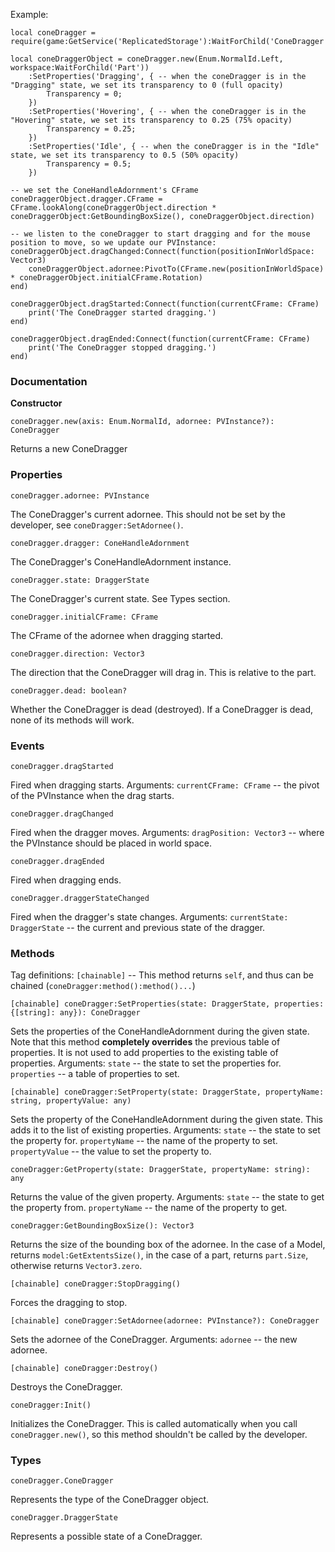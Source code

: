Example:

```luau
local coneDragger = require(game:GetService('ReplicatedStorage'):WaitForChild('ConeDragger'))

local coneDraggerObject = coneDragger.new(Enum.NormalId.Left, workspace:WaitForChild('Part'))
	:SetProperties('Dragging', { -- when the coneDragger is in the "Dragging" state, we set its transparency to 0 (full opacity)
		Transparency = 0;
	})
	:SetProperties('Hovering', { -- when the coneDragger is in the "Hovering" state, we set its transparency to 0.25 (75% opacity)
		Transparency = 0.25;
	})
	:SetProperties('Idle', { -- when the coneDragger is in the "Idle" state, we set its transparency to 0.5 (50% opacity)
		Transparency = 0.5;
	})

-- we set the ConeHandleAdornment's CFrame
coneDraggerObject.dragger.CFrame = CFrame.lookAlong(coneDraggerObject.direction * coneDraggerObject:GetBoundingBoxSize(), coneDraggerObject.direction)

-- we listen to the coneDragger to start dragging and for the mouse position to move, so we update our PVInstance:
coneDraggerObject.dragChanged:Connect(function(positionInWorldSpace: Vector3)
	coneDraggerObject.adornee:PivotTo(CFrame.new(positionInWorldSpace) * coneDraggerObject.initialCFrame.Rotation)
end)

coneDraggerObject.dragStarted:Connect(function(currentCFrame: CFrame)
	print('The ConeDragger started dragging.')
end)

coneDraggerObject.dragEnded:Connect(function(currentCFrame: CFrame)
	print('The ConeDragger stopped dragging.')
end)
```

### Documentation
**Constructor**
```
coneDragger.new(axis: Enum.NormalId, adornee: PVInstance?): ConeDragger
```
Returns a new ConeDragger

### Properties

```
coneDragger.adornee: PVInstance
```
The ConeDragger's current adornee. This should not be set by the developer, see `coneDragger:SetAdornee()`.

```
coneDragger.dragger: ConeHandleAdornment
```
The ConeDragger's ConeHandleAdornment instance.
```
coneDragger.state: DraggerState
```
The ConeDragger's current state. See Types section.

```
coneDragger.initialCFrame: CFrame
```
The CFrame of the adornee when dragging started.

```
coneDragger.direction: Vector3
```
The direction that the ConeDragger will drag in. This is relative to the part.

```
coneDragger.dead: boolean?
```
Whether the ConeDragger is dead (destroyed). If a ConeDragger is dead, none of its methods will work.





### Events

```
coneDragger.dragStarted
```
Fired when dragging starts.
Arguments: `currentCFrame: CFrame` -- the pivot of the PVInstance when the drag starts.

```
coneDragger.dragChanged
```
Fired when the dragger moves.
Arguments: `dragPosition: Vector3` -- where the PVInstance should be placed in world space.

```
coneDragger.dragEnded
```
Fired when dragging ends.

```
coneDragger.draggerStateChanged
```
Fired when the dragger's state changes.
Arguments: `currentState: DraggerState` -- the current and previous state of the dragger.





### Methods

Tag definitions:
`[chainable]` -- This method returns `self`, and thus can be chained (`coneDragger:method():method()...`)

```
[chainable] coneDragger:SetProperties(state: DraggerState, properties: {[string]: any}): ConeDragger
```
Sets the properties of the ConeHandleAdornment during the given state. Note that this method **completely overrides** the previous table of properties. It is not used to add properties to the existing table of properties.
Arguments:
`state` -- the state to set the properties for.
`properties` -- a table of properties to set.

```
[chainable] coneDragger:SetProperty(state: DraggerState, propertyName: string, propertyValue: any)
```
Sets the property of the ConeHandleAdornment during the given state. This adds it to the list of existing properties.
Arguments:
`state` -- the state to set the property for.
`propertyName` -- the name of the property to set.
`propertyValue` -- the value to set the property to.

```
coneDragger:GetProperty(state: DraggerState, propertyName: string): any
```
Returns the value of the given property.
Arguments:
`state` -- the state to get the property from.
`propertyName` -- the name of the property to get.

```
coneDragger:GetBoundingBoxSize(): Vector3
```
Returns the size of the bounding box of the adornee. In the case of a Model, returns `model:GetExtentsSize()`, in the case of a part, returns `part.Size`, otherwise returns `Vector3.zero`.

```
[chainable] coneDragger:StopDragging()
```
Forces the dragging to stop.

```
[chainable] coneDragger:SetAdornee(adornee: PVInstance?): ConeDragger
```
Sets the adornee of the ConeDragger.
Arguments:
`adornee` -- the new adornee.

```
[chainable] coneDragger:Destroy()
```
Destroys the ConeDragger.

```
coneDragger:Init()
```
Initializes the ConeDragger. This is called automatically when you call `coneDragger.new()`, so this method shouldn't be called by the developer.




### Types

```
coneDragger.ConeDragger
```
Represents the type of the ConeDragger object.

```
coneDragger.DraggerState
```
Represents a possible state of a ConeDragger.
